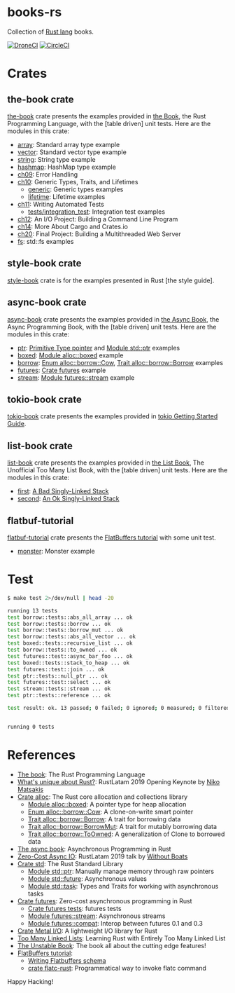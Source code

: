 # books-rs

Collection of [Rust lang] books.

[![DroneCI]](https://cloud.drone.io/keithnoguchi/books-rs)
[![CircleCI]](https://circleci.com/gh/keithnoguchi/workflows/books-rs)

[Rust lang]: https://www.rust-lang.org
[DroneCI]: https://cloud.drone.io/api/badges/keithnoguchi/books-rs/status.svg
[CircleCI]: https://circleci.com/gh/keithnoguchi/books-rs.svg?style=svg

# Crates

## the-book crate

[the-book] crate presents the examples provided in [the Book], the Rust Programming
Language, with the [table driven] unit tests.  Here are the modules in this
crate:

- [array]: Standard array type example
- [vector]: Standard vector type example
- [string]: String type example
- [hashmap]: HashMap type example
- [ch09]: Error Handling
- [ch10]: Generic Types, Traits, and Lifetimes
  - [generic]: Generic types examples
  - [lifetime]: Lifetime examples
- [ch11]: Writing Automated Tests
  - [tests/integration_test]: Integration test examples
- [ch12]: An I/O Project: Building a Command Line Program
- [ch14]: More About Cargo and Crates.io
- [ch20]: Final Project: Building a Multithreaded Web Server
- [fs]: std::fs examples

[the book]: https://doc.rust-lang.org/stable/book/
[the-book]: book/Cargo.toml
[array]: book/src/array.rs
[vector]: book/src/vector.rs
[string]: book/src/string.rs
[hashmap]: book/src/hashmap.rs
[ch09]: book/src/ch09.rs
[ch10]: book/src/ch10/mod.rs
[generic]: book/src/ch10/generic.rs
[lifetime]: book/src/ch10/lifetime.rs
[ch11]: book/src/ch11.rs
[ch12]: book/src/ch12.rs
[ch14]: book/src/ch14.rs
[ch20]: book/src/ch20.rs
[tests/integration_test]: book/tests/integration_test.rs
[fs]: book/src/fs.rs

## style-book crate

[style-book] crate is for the examples presented in Rust [the style guide].

[the style book]: https://doc.rust-lang.org/1.0.0/style/README.html
[style-book]: style/Cargo.toml

## async-book crate

[async-book] crate presents the examples provided in [the Async Book], the Async
Programming Book, with the [table driven] unit tests.  Here are the modules
in this crate:

- [ptr]: [Primitive Type pointer] and [Module std::ptr] examples
- [boxed]: [Module alloc::boxed] example
- [borrow]: [Enum alloc::borrow::Cow], [Trait alloc::borrow::Borrow] examples
- [futures]: [Crate futures] example
- [stream]: [Module futures::stream] example

[the async book]: https://rust-lang.github.io/async-book/
[async-book]: async/Cargo.toml
[ptr]: async/src/ptr.rs
[boxed]: async/src/boxed.rs
[borrow]: async/src/borrow.rs
[futures]: async/src/futures.rs
[stream]: async/src/stream.rs

## tokio-book crate

[tokio-book] crate presents the examples provided in
[tokio Getting Started Guide].

[tokio-book]: tokio/Cargo.toml
[tokio getting started guide]: https://tokio.rs/docs/overview/

## list-book crate

[list-book] crate presents the examples provided in [the List Book], The Unofficial
Too Many List Book, with the [table driven] unit tests.  Here are the modules
in this crate:

- [first]: [A Bad Singly-Linked Stack]
- [second]: [An Ok Singly-Linked Stack]

[list-book]: list/Cargo.toml
[first]: list/src/first.rs
[second]: list/src/second.rs
[the list book]: http://rust-unofficial.github.io/too-many-lists/
[A Bad Singly-Linked Stack]: http://rust-unofficial.github.io/too-many-lists/first.html
[An Ok Singly-Linked Stack]: http://rust-unofficial.github.io/too-many-lists/second.html

## flatbuf-tutorial

[flatbuf-tutorial] crate presents the [FlatBuffers tutorial] with some unit test.

- [monster]: Monster example

[flatbuf-tutorial]: flatbuf/Cargo.toml
[monster]: flatbuf/src/monster.rs

# Test

```sh
$ make test 2>/dev/null | head -20

running 13 tests
test borrow::tests::abs_all_array ... ok
test borrow::tests::borrow ... ok
test borrow::tests::borrow_mut ... ok
test borrow::tests::abs_all_vector ... ok
test boxed::tests::recursive_list ... ok
test borrow::tests::to_owned ... ok
test futures::test::async_bar_foo ... ok
test boxed::tests::stack_to_heap ... ok
test futures::test::join ... ok
test ptr::tests::null_ptr ... ok
test futures::test::select ... ok
test stream::tests::stream ... ok
test ptr::tests::reference ... ok

test result: ok. 13 passed; 0 failed; 0 ignored; 0 measured; 0 filtered out


running 0 tests
```

# References

- [The book]: The Rust Programming Language
- [What's unique about Rust?]: RustLatam 2019 Opening Keynote by [Niko Matsakis]
- [Crate alloc]: The Rust core allocation and collections library
  - [Module alloc::boxed]: A pointer type for heap allocation
  - [Enum alloc::borrow::Cow]: A clone-on-write smart pointer
  - [Trait alloc::borrow::Borrow]: A trait for borrowing data
  - [Trait alloc::borrow::BorrowMut]: A trait for mutably borrowing data
  - [Trait alloc::borrow::ToOwned]: A generalization of Clone to borrowed data
- [The async book]: Asynchronous Programming in Rust
- [Zero-Cost Async IO]: RustLatam 2019 talk by [Without Boats]
- [Crate std]: The Rust Standard Library
  - [Module std::ptr]: Manually manage memory through raw pointers
  - [Module std::future]: Asynchronous values
  - [Module std::task]: Types and Traits for working with asynchronous tasks
- [Crate futures]: Zero-cost asynchronous programming in Rust
  - [Crate futures tests]: futures tests
  - [Module futures::stream]: Asynchronous streams
  - [Module futures::compat]: Interop between futures 0.1 and 0.3
- [Crate Metal I/O]: A lightweight I/O library for Rust
- [Too Many Linked Lists]: Learning Rust with Entirely Too Many Linked List
- [The Unstable Book]: The book all about the cutting edge features!
- [FlatBuffers tutorial]:
  - [Writing Flatbuffers schema]
  - [crate flatc-rust]: Programmatical way to invoke flatc command

[What's unique about Rust?]: https://www.youtube.com/watch?v=jQOZX0xkrWA
[Crate alloc]: https://doc.rust-lang.org/alloc/index.html
[Module alloc::boxed]: https://doc.rust-lang.org/alloc/boxed/index.html
[Enum alloc::borrow::Cow]: https://doc.rust-lang.org/alloc/borrow/enum.Cow.html
[Trait alloc::borrow::Borrow]: https://doc.rust-lang.org/alloc/borrow/trait.Borrow.html
[Trait alloc::borrow::BorrowMut]: https://doc.rust-lang.org/alloc/borrow/trait.BorrowMut.html
[Trait alloc::borrow::ToOwned]: https://doc.rust-lang.org/alloc/borrow/trait.ToOwned.html
[Primitive Type pointer]: https://doc.rust-lang.org/std/primitive.pointer.html
[Module std::ptr]: https://doc.rust-lang.org/std/ptr/index.html
[Too Many Linked Lists]: http://rust-unofficial.github.io/too-many-lists/
[Build a Timer]:  https://rust-lang.github.io/async-book/02_execution/03_wakeups.html#applied-build-a-timer
[Build an Executor]: https://rust-lang.github.io/async-book/02_execution/04_executor.html
[Zero-Cost Async IO]: https://www.youtube.com/watch?v=skos4B5x7qE
[Crate std]: https://doc.rust-lang.org/std/index.html
[Module std::future]: https://doc.rust-lang.org/std/future/index.html
[Module std::task]: https://doc.rust-lang.org/std/task/index.html
[Crate futures]: https://rust-lang-nursery.github.io/futures-api-docs/0.3.0-alpha.19/futures/index.html
[Crate futures tests]: https://github.com/rust-lang-nursery/futures-rs/tree/master/futures/tests
[Module futures::stream]: https://rust-lang-nursery.github.io/futures-api-docs/0.3.0-alpha.19/futures/stream/index.html
[Module futures::compat]: https://rust-lang-nursery.github.io/futures-api-docs/0.3.0-alpha.19/futures/compat/index.html
[Niko Matsakis]: https://twitter.com/nikomatsakis
[Without Boats]: https://github.com/withoutboats
[Crate Metal I/O]: https://github.com/tokio-rs/mio
[Crate crossbeam]: https://docs.rs/crossbeam/0.7.3/crossbeam/
[Crate parking_lot]: https://docs.rs/parking_lot/0.1.0/parking_lot/
[Crate diesel]: https://diesel.rs/guides/getting-started/
[the unstable book]: https://doc.rust-lang.org/nightly/unstable-book/
[flatbuffers tutorial]: https://google.github.io/flatbuffers/flatbuffers_guide_tutorial.html
[writing flatbuffers schema]: https://google.github.io/flatbuffers/flatbuffers_guide_writing_schema.html
[crate flatc-rust]: https://docs.rs/flatc-rust/0.1.2/flatc_rust/#examples

Happy Hacking!
